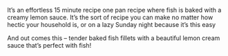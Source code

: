 It’s an effortless 15 minute recipe one pan recipe where fish is baked with a creamy lemon sauce. It’s the sort of recipe you can make no matter how hectic your household is, or on a lazy Sunday night because it’s this easy




And out comes this – tender baked fish fillets with a beautiful lemon cream sauce that’s perfect with fish!